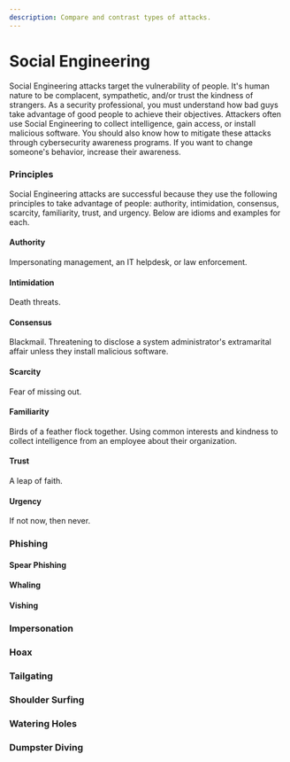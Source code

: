 ```yaml
---
description: Compare and contrast types of attacks.
---
```


# Social Engineering

Social Engineering attacks target the vulnerability of people. It's human nature to be complacent, sympathetic, and/or trust the kindness of strangers. As a security professional, you must understand how bad guys take advantage of good people to achieve their objectives. Attackers often use Social Engineering to collect intelligence, gain access, or install malicious software. You should also know how to mitigate these attacks through cybersecurity awareness programs. If you want to change someone's behavior, increase their awareness. 

### Principles

Social Engineering attacks are successful because they use the following principles to take advantage of people: authority, intimidation, consensus, scarcity, familiarity, trust, and urgency. Below are idioms and examples for each. 

#### Authority

Impersonating management, an IT helpdesk, or law enforcement. 

#### Intimidation

Death threats. 

#### Consensus

Blackmail. Threatening to disclose a system administrator's extramarital affair unless they install malicious software. 

#### Scarcity

Fear of missing out. 

#### Familiarity

Birds of a feather flock together. Using common interests and kindness to collect intelligence from an employee about their organization. 

#### Trust

A leap of faith. 

#### Urgency

If not now, then never. 

### Phishing

#### Spear Phishing

#### Whaling

#### Vishing

### Impersonation

### Hoax

### Tailgating

### Shoulder Surfing

### Watering Holes

### Dumpster Diving

### 

